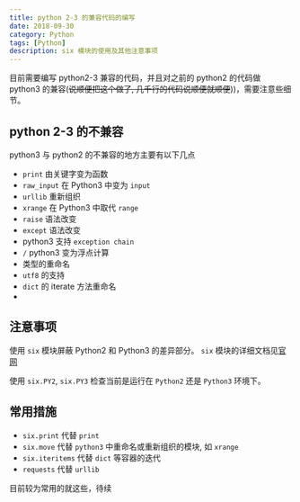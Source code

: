 ```yaml
---
title: python 2-3 的兼容代码的编写
date: 2018-09-30
category: Python
tags: [Python]
description: six 模块的使用及其他注意事项
---
```


目前需要编写 python2-3 兼容的代码，并且对之前的 python2 的代码做 python3 的兼容(~~说顺便把这个做了, 几千行的代码说顺便就顺便~~))，需要注意些细节。

## python 2-3 的不兼容

python3 与 python2 的不兼容的地方主要有以下几点

- `print` 由关键字变为函数
- `raw_input` 在 Python3 中变为 `input`
- `urllib` 重新组织
- `xrange` 在 Python3 中取代 `range`
- `raise` 语法改变
- `except` 语法改变
- python3 支持 `exception chain`
- `/` python3 变为浮点计算
- 类型的重命名
- `utf8` 的支持
- `dict` 的 iterate 方法重命名
-

## 注意事项

使用 `six` 模块屏蔽 Python2 和 Python3 的差异部分。
`six` 模块的详细文档见[官网](https://pythonhosted.org/six/)

使用 `six.PY2`, `six.PY3` 检查当前是运行在 `Python2` 还是 `Python3` 环境下。

## 常用措施

- `six.print` 代替 `print`
- `six.move` 代替 `python3` 中重命名或重新组织的模块, 如 `xrange`
- `six.iteritems` 代替 `dict` 等容器的迭代
- `requests` 代替 `urllib`

目前较为常用的就这些，待续